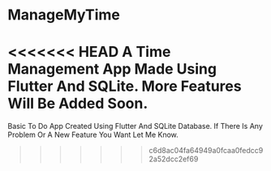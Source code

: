 # ManageMyTime

<<<<<<< HEAD
A Time Management App Made Using Flutter And SQLite. More Features Will Be Added Soon.
=======
Basic To Do App Created Using Flutter And SQLite Database.
If There Is Any Problem Or A New Feature You Want Let Me Know.
>>>>>>> c6d8ac04fa64949a0fcaa0fedcc92a52dcc2ef69

